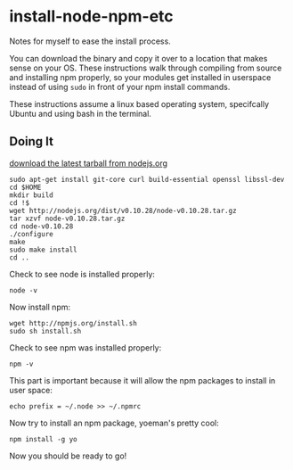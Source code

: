 install-node-npm-etc
====================

Notes for myself to ease the install process.

You can download the binary and copy it over to a location that makes sense on your OS. These instructions walk through compiling from source and installing npm properly, so your modules get installed in userspace instead of using ```sudo``` in front of your npm install commands.

These instructions assume a linux based operating system, specifcally Ubuntu and using bash in the terminal.

## Doing It

[download the latest tarball from nodejs.org](http://nodejs.org/)


```
sudo apt-get install git-core curl build-essential openssl libssl-dev
cd $HOME
mkdir build
cd !$
wget http://nodejs.org/dist/v0.10.28/node-v0.10.28.tar.gz
tar xzvf node-v0.10.28.tar.gz
cd node-v0.10.28
./configure
make
sudo make install
cd ..
```

Check to see node is installed properly:

```
node -v
```

Now install npm:

```
wget http://npmjs.org/install.sh
sudo sh install.sh
```

Check to see npm was installed properly:

```
npm -v
```

This part is important because it will allow the npm packages to install in user space:

```
echo prefix = ~/.node >> ~/.npmrc
```

Now try to install an npm package, yoeman's pretty cool:

```
npm install -g yo
```

Now you should be ready to go!

